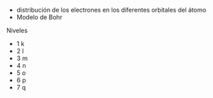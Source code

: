 *  distribución de los electrones en los diferentes orbitales del átomo	
*  Modelo de Bohr




Niveles

* 1 k
* 2 l
* 3 m 
* 4 n
* 5 o
* 6 p
* 7 q
